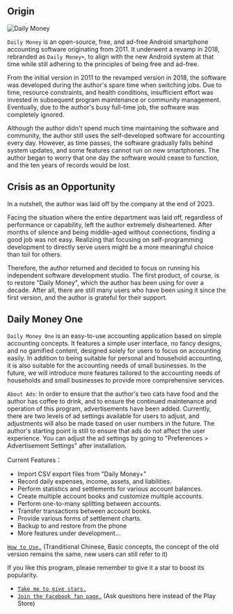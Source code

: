 
## Origin
![Daily Money](asset:///img/dmx480.png?height=200) 

`Daily Money` is an open-source, free, and ad-free Android smartphone accounting software originating from 2011. It underwent a revamp in 2018, rebranded as `Daily Money+`, to align with the new Android system at that time while still adhering to the principles of being free and ad-free.

From the initial version in 2011 to the revamped version in 2018, the software was developed during the author's spare time when switching jobs. Due to time, resource constraints, and health conditions, insufficient effort was invested in subsequent program maintenance or community management. Eventually, due to the author's busy full-time job, the software was completely ignored.

Although the author didn't spend much time maintaining the software and community, the author still uses the self-developed software for accounting every day. However, as time passes, the software gradually falls behind system updates, and some features cannot run on new smartphones. The author began to worry that one day the software would cease to function, and the ten years of records would be lost.

## Crisis as an Opportunity

In a nutshell, the author was laid off by the company at the end of 2023. 

Facing the situation where the entire department was laid off, regardless of performance or capability, left the author extremely disheartened. After months of silence and being middle-aged without connections, finding a good job was not easy. Realizing that focusing on self-programming development to directly serve users might be a more meaningful choice than toil for others.

Therefore, the author returned and decided to focus on running his independent software development studio. The first product, of course, is to restore "Daily Money", which the author has been using for over a decade. After all, there are still many users who have been using it since the first version, and the author is grateful for their support.

## Daily Money One

`Daily Money One` is an easy-to-use accounting application based on simple accounting concepts. It features a simple user interface, no fancy designs, and no gamified content, designed solely for users to focus on accounting easily. In addition to being suitable for personal and household accounting, it is also suitable for the accounting needs of small businesses. In the future, we will introduce more features tailored to the accounting needs of households and small businesses to provide more comprehensive services.

`About Ads`: In order to ensure that the author's two cats have food and the author has coffee to drink, and to ensure the continued maintenance and operation of this program, advertisements have been added. Currently, there are two levels of ad settings available for users to adjust, and adjustments will also be made based on user numbers in the future. The author's starting point is still to ensure that ads do not affect the user experience. You can adjust the ad settings by going to "Preferences > Advertisement Settings" after installation.

Current Features：
 - Import CSV export files from "Daily Money+"
 - Record daily expenses, income, assets, and liabilities.
 - Perform statistics and settlements for various account balances.
 - Create multiple account books and customize multiple accounts.
 - Perform one-to-many splitting between accounts.
 - Transfer transactions between account books.
 - Provide various forms of settlement charts.
 - Backup to and restore from the phone
 - More features under development...

[`How to Use.`](https://www.youtube.com/watch?v=thKGZ3IcIfU) (Tranditional Chinese, Basic concepts, the concept of the old version remains the same, new users can still refer to it)

If you like this program, please remember to give it a star to boost its popularity.
- [`Take me to give stars.`](https://play.google.com/store/apps/details?id=com.colaorange.dailymoneyone)
- [`Join the Facebook fan page.`](https://www.facebook.com/colaorange.daily.money/) (Ask questions here instead of the Play Store)